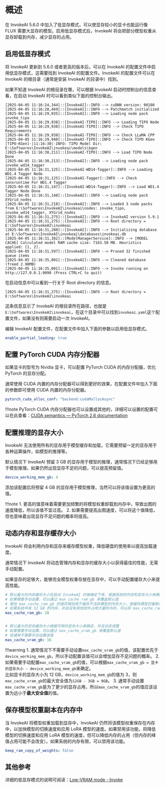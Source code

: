 # 概述
在 InvokeAI 5.6.0 中加入了低显存模式，可以使显存较小的显卡也能运行像 FLUX 需要大显存的模型。启用低显存模式后，InvokeAI 将会把部分模型权重从显存卸载到内存，减少显存的占用。

## 启用低显存模式
将 InvokeAI 更新到 5.6.0 或者更高的版本后，可以在 InvokeAI 的配置文件中启用低显存模式，这需要找到 InvokeAI 的配置文件。InvokeAI 的配置文件可以在 InvokeAI 的根目录（通常是安装 InvokeAI 的目录中）找到。

如果不知道 InvokeAI 的根目录在哪，可以根据 InvokeAI 启动时控制台的信息查看，在启动 InvokeAI 时可以看到类似下面的控制台输出。

```
[2025-04-05 11:16:24,344]::[InvokeAI]::INFO --> cuDNN version: 90100
[2025-04-05 11:16:28,469]::[InvokeAI]::INFO --> Patchmatch initialized
[2025-04-05 11:16:29,935]::[InvokeAI]::INFO --> Loading node pack invoke_tipo
[2025-04-05 11:16:29,938]::[InvokeAI-TIPO]::INFO --> Loading TIPO Node
[2025-04-05 11:16:29,938]::[InvokeAI-TIPO]::INFO --> Check TIPO Requirements
[2025-04-05 11:16:29,938]::[InvokeAI-TIPO]::INFO --> Check LLaMA CPP
[2025-04-05 11:16:29,940]::[InvokeAI-TIPO]::INFO --> Check TIPO KGen
[TIPO-KGen]-|11:16:30|-INFO: TIPO Model Dir: E:\Softwares\InvokeAI\invokeai\models\kgen
[2025-04-05 11:16:30,211]::[InvokeAI-TIPO]::INFO --> Load TIPO Node Done
[2025-04-05 11:16:30,213]::[InvokeAI]::INFO --> Loading node pack invoke_wd14_tagger
[2025-04-05 11:16:31,125]::[InvokeAI-WD14-Tagger]::INFO --> Loading WD1.4 Tagger Node
[2025-04-05 11:16:31,125]::[InvokeAI-Tagger]::INFO --> Check onnxruntime For WD1.4 Tagger
[2025-04-05 11:16:31,147]::[InvokeAI-WD14-Tagger]::INFO --> Load WD1.4 Tagger Node Done
[2025-04-05 11:16:31,148]::[InvokeAI]::INFO --> Loading node pack XYGrid_nodes
[2025-04-05 11:16:31,218]::[InvokeAI]::INFO --> Loaded 3 node packs from E:\Softwares\InvokeAI\invokeai\nodes: invoke_tipo, invoke_wd14_tagger, XYGrid_nodes
[2025-04-05 11:16:31,275]::[InvokeAI]::INFO --> InvokeAI version 5.9.1
[2025-04-05 11:16:31,275]::[InvokeAI]::INFO --> Root directory = E:\Softwares\InvokeAI\invokeai
[2025-04-05 11:16:31,280]::[InvokeAI]::INFO --> Initializing database at E:\Softwares\InvokeAI\invokeai\databases\invokeai.db
[2025-04-05 11:16:31,382]::[ModelManagerService]::INFO --> [MODEL CACHE] Calculated model RAM cache size: 7163.50 MB. Heuristics applied: [1, 2].
[2025-04-05 11:16:31,597]::[InvokeAI]::INFO --> Pruned 32 finished queue items
[2025-04-05 11:16:35,001]::[InvokeAI]::INFO --> Cleaned database (freed 2.98MB)
[2025-04-05 11:16:35,001]::[InvokeAI]::INFO --> Invoke running on http://127.0.0.1:9090 (Press CTRL+C to quit)
```

在启动信息中可以看到一行关于 Root directory 的信息。

```
[2025-04-05 11:16:31,275]::[InvokeAI]::INFO --> Root directory = E:\Softwares\InvokeAI\invokeai
```

这条信息显示了 InvokeAI 的根目录所在路径，也就是`E:\Softwares\InvokeAI\invokeai`，在这个目录中可以找到`invokeai.yaml`这个配置文件，如果没有则需要启动一次 InvokeAI。

编辑 InvokeAI 配置文件，在配置文件中加入下面的参数以启用低显存模式。

```yaml
enable_partial_loading: true
```


## 配置 PyTorch CUDA 内存分配器
如果显卡的型号为 Nvidia 显卡，可以配置 PyTorch CUDA 的内存分配器，优化 PyTorch 的显存分配。

通常使用 CUDA 内置的内存分配器可以得到更好的效果，在配置文件中加入下面的参数即可使用 CUDA 内置的内存分配器。

```yaml
pytorch_cuda_alloc_conf: "backend:cudaMallocAsync"
```

!!!note
    PyTorch CUDA 内存分配器也可以设置成其他的，详细可以设置的配置可以在此查看：[CUDA semantics — PyTorch 2.6 documentation](https://pytorch.org/docs/stable/notes/cuda.html#optimizing-memory-usage-with-pytorch-cuda-alloc-conf)


## 配置推理的显存大小
InvokeAI 无法使用所有的显存用于模型缓存和加载，它需要预留一定的显存用于各种运算操作，如模型的推理等。

默认情况下 InvokeAI 预留 3 GB 的显存用于模型的推理，通常情况下已经足够用于模型推理。如果仍然出现显存不足的问题，可以提高预留值。

```yaml
device_working_mem_gb: 4
```

添加该配置后将预留 4 GB 的显存用于模型推理，当然可以将该值设置为更高的值。

!!!note
    1. 更高的值意味着需要更加频繁的将模型权重卸载到内存中，导致出图的速度降低，所以该值不宜过高。
    2. 如果需要提高出图速度，可以将这个值降低，但也意味着出现显存不足问题的概率将提高。


## 动态内存和显存缓存大小
InvokeAI 将会利用内存和显存来缓存模型权重，降低硬盘的使用率以提高加载速度。

通常情况下 InvokeAI 将动态管理内存和显存的缓存大小以获得最佳的性能，无需手动配置。

如果显存的足够大，能够完全模型权重存放在显存中，可以手动配置缓存大小来提高性能。

```yaml
# 默认最大的内存缓存大小在启动 InvokeAI 时被确定下来，根据系统的内存和显存大小来确定该值
# 如果需要手动设置，可以通过 max_cache_ram_gb 来覆盖默认值
# 增加 max_cache_ram_gb 的值将增加用于缓存不活跃模型的内存大小，使缓存模型的重新加载速度更快
# 如果系统中有 32 GB 的内存，并且没有其他软件占用大量的内存，可以将 max_cache_ram_gb 设置为 28 GB
max_cache_ram_gb: 28


# 默认最大的显存缓存大小根据可用的显存大小来确定，并且动态调整
# 如果需要手动设置，可以通过 max_cache_vram_gb 来覆盖默认值
# 但通常不需要手动设置该值
max_cache_vram_gb: 16
```

!!!warning
    1. 通常情况下不需要手动设置`max_cache_vram_gb`的值，该配置优先于`device_working_mem_gb`，所以手动配置该值可以会增加显存不足问题的概率。
    2. 如果需要手动配置`max_cache_vram_gb`的值，可以根据`max_cache_vram_gb = 显卡的显存大小 - device_working_mem_gb`来确定。  
    比如显卡的显存大小为 12 GB，`device_working_mem_gb`的值为 3，则`max_cache_vram_gb`的最大安全值为`12GB - 3GB = 9GB`。
    3. 通常手动设置`max_cache_vram_gb`是为了更少的显存占用，所以`max_cache_vram_gb`的值应该设置为远小于**最大安全值**的值。


## 保存模型权重副本在内存中
当 InvokeAI 将模型权重加载到显存中，InvokeAI 仍然将该模型权重保存在内存中，以加快模型的切换速度和应用 LoRA 模型的速度。如果禁用该功能，将降低模型的切换速度和应用 LoRA 模型的速度，但可以降低内存的占用（但内存的峰值占用可能不会改变）。如果系统的内存有限，可以禁用该功能。

```yaml
keep_ram_copy_of_weights: false
```


## 其他参考
详细的低显存模式的说明可阅读：[Low-VRAM mode - Invoke](https://invoke-ai.github.io/InvokeAI/features/low-vram)
